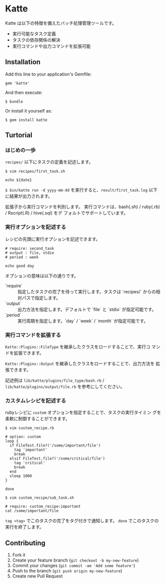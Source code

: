 # Katte

Katte は以下の特徴を備えたバッチ処理管理ツールです。

- 実行可能なタスク定義
- タスクの依存関係の解決
- 実行コマンドや出力コマンドを拡張可能

## Installation

Add this line to your application's Gemfile:

    gem 'katte'

And then execute:

    $ bundle

Or install it yourself as:

    $ gem install katte

## Turtorial

### はじめの一歩

`recipes/` 以下にタスクの定義を記述します。

    $ vim recipes/first_task.sh

    echo ${date}

`$ bin/katte run -d yyyy-mm-dd` を実行すると、`result/first_task.log` 以下
に結果が出力されます。

拡張子から実行コマンドを判別します。
実行コマンドは、bash(.sh) / ruby(.rb) / Rscript(.R) / hive(.sql) をデ
フォルトでサポートしています。

### 実行オプションを記述する

レシピの先頭に実行オプションを記述できます。

    # require: second_task
    # output : file, stdio
    # period : week

    echo good day

オプションの意味は以下の通りです。

<dl>
  <dt>`require`</dt><dd>指定したタスクの完了を待って実行します。タスクは
  `recipes/` からの相対パスで指定します。</dd>
  <dt>`output`</dt><dd>出力方法を指定します。デフォルトで `file` と
  `stdio` が指定可能です。</dd>
  <dt>`period`</dt><dd>実行周期を指定します。`day` / `week` / `month`
  が指定可能です。</dd>
</dl>

### 実行コマンドを拡張する

`Katte::Plugins::FileType` を継承したクラスをロードすることで、実行コ
マンドを拡張できます。

`Katte::Plugins::Output` を継承したクラスをロードすることで、出力方法を
拡張できます。

記述例は `lib/katte/plugins/file_type/bash.rb` /
`lib/katte/plugins/output/file.rb` を参考にしてください。

### カスタムレシピを記述する

rubyレシピに `custom` オプションを指定することで、タスクの実行タイミン
グを柔軟に制御することができます。

    $ vim custom_recipe.rb

    # option: custom
    loop {
      if FileTest.file?('/some/important/file')
        tag 'important'
        break
      elsif FileTest.file?('/some/critical/file')
        tag 'critical'
        break
      end
      sleep 1000
    }

    done

    $ vim custom_recipe/sub_task.sh

    # require: custom_recipe:important
    cat /some/important/file

`tag <tag>` でこのタスクの完了をタグ付きで通知します。
`done` でこのタスクの実行を終了します。

## Contributing

1. Fork it
2. Create your feature branch (`git checkout -b my-new-feature`)
3. Commit your changes (`git commit -am 'Add some feature'`)
4. Push to the branch (`git push origin my-new-feature`)
5. Create new Pull Request
